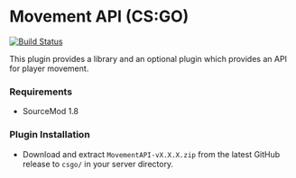# Movement API (CS:GO)

[![Build Status](https://travis-ci.org/danzayau/MovementAPI.svg?branch=master)](https://travis-ci.org/danzayau/MovementAPI)

This plugin provides a library and an optional plugin which provides an API for player movement.

### Requirements

 * SourceMod 1.8
 
### Plugin Installation

 * Download and extract ```MovementAPI-vX.X.X.zip``` from the latest GitHub release to ```csgo/``` in your server directory.